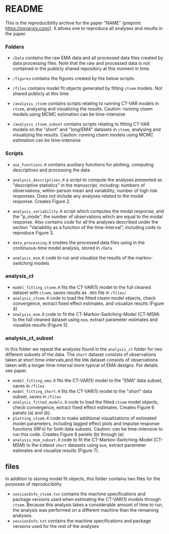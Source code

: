 # README

This is the reproducibility archive for the paper "NAME" (preprint: <https://psyarxiv.com/>). It allows one to reproduce all analyses and results in the paper.

### Folders

-   `/Data` contains the raw EMA data and all processed data files created by data processing files. Note that the raw and processed data is not contained in the publicly shared repository at this moment in time.

-   `/figures` contains the figures created by the below scripts.

-   `/files` contains model fit objects generated by fitting `ctsem` models. Not shared publicly at this time

-   `/analysis_ctsem` contains scripts relating to running CT-VAR models in `ctsem`, analysing and visualizing the results. Caution: running ctsem models using MCMC estimation can be time-intensive

-   `/analysis_ctsem_subset` contains scripts relating to fitting CT-VAR models on the "short" and "long/EMA" datasets in `ctsem`, analysing and visualizing the results. Caution: running ctsem models using MCMC estimation can be time-intensive

### Scripts

-   `aux_Functions.R` contains auxiliary functions for plotting, computing descriptives and processing the data

-   `analysis_descriptives.R` a script to compute the analyses presented as "descriptive statistics" in the manuscript, including: numbers of observations, within-person mean and variability, number of high risk responses. Does not include any analyses related to the modal response. Creates Figure 2.

-   `analysis_variability.R` script which computes the modal response, and the "p_mode", the number of observations which are equal to the modal response. Also contains code for all the analyses described under the section "Variability as a function of the time-interval", including code to reproduce Figure 3.

-   `data_processing.R` creates the processed data files using in the continuous-time model analysis, stored in `/Data`

-   `analysis_msm.R` code to run and visualize the results of the markov-switching models

### analysis_ct

-   `model_fitting_ctsem.R` fits the CT-VAR(1) model to the full cleaned dataset with `ctsem`, saves results as `.RDS` file in `/files/`
-   `analysis_ctsem.R` code to load the fitted ctsem model objects, check convergence, extract fixed effect estimates, and visualize results (Figure 4)
-   `analysis_msm.R` code to fit the CT-Markov-Switching-Model (CT-MSM) to the full cleaned dataset using `msm`, extract parameter estimates and visualize results (Figure 5)

### analysis_ct_subset

In this folder we repeat the analyses found in the `analysis_ct` folder for two different subsets of the data. The `short` dataset consists of observations taken at short time-intervals,and the `EMA` dataset consists of observations taken with a longer time-interval more typical of EMA designs. For details see paper.

-   `model_fitting_ema.R` fits the CT-VAR(1) model to the "EMA" data subset, saves in `/files`
-   `model_fitting_short.R` fits the CT-VAR(1) model to the "short" data subset, saves in `/files`
-   `analysis_fitted_models.R` code to load the fitted `ctsem` model objects, check convergence, extract fixed effect estimates. Creates Figure 6 panels (a) and (b).
-   `plotting_ctsem.R` code to make additional visualizations of estimated model parameters, including lagged effect plots and impulse response functions (IRFs) for both data subsets. Caution: can be time-intensive to run this code. Creates Figure 6 panels (b) through (e)
-   `analysis_msm_subset.R` code to fit the CT-Markov-Switching-Model (CT-MSM) to the `ESM`and `short` datasets using `msm`, extract parameter estimates and visualize results (Figure 7).

## files

In addition to storing model fit objects, this folder contains two files for the purposes of reproducibility

-   `sessionInfo_ctsem.txt` contains the machine specifications and package versions used when estimating the CT-VAR(1) models through `ctsem`. Because this analysis takes a considerable amount of time to run, the analysis was performed on a different machine than the remaining analyses.
-   `sessionInfo.txt` contains the machine specifications and package versions used for the rest of the analyses
